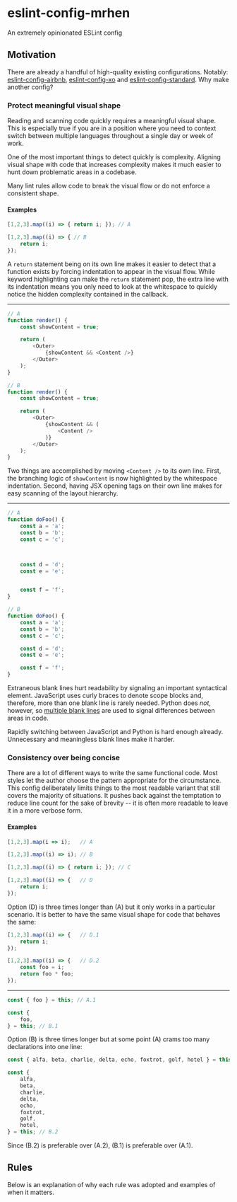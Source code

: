 # eslint-config-mrhen
An extremely opinionated ESLint config

## Motivation

There are already a handful of high-quality existing configurations. Notably: [eslint-config-airbnb](https://www.npmjs.com/package/eslint-config-airbnb), [eslint-config-xo](https://github.com/xojs/eslint-config-xo/) and [eslint-config-standard](https://www.npmjs.com/package/eslint-config-standard). Why make another config?

### Protect meaningful visual shape

Reading and scanning code quickly requires a meaningful visual shape. This is especially true if you are in a position where you need to context switch between multiple languages throughout a single day or week of work.

One of the most important things to detect quickly is complexity. Aligning visual shape with code that increases complexity makes it much easier to hunt down problematic areas in a codebase.

Many lint rules allow code to break the visual flow or do not enforce a consistent shape.

#### Examples

```js
[1,2,3].map((i) => { return i; }); // A

[1,2,3].map((i) => { // B
    return i;
});
```

A `return` statement being on its own line makes it easier to detect that a function exists by forcing indentation to appear in the visual flow. While keyword highlighting can make the `return` statement pop, the extra line with its indentation means you only need to look at the whitespace to quickly notice the hidden complexity contained in the callback.

----

```js
// A
function render() {
    const showContent = true;

    return (
        <Outer>
            {showContent && <Content />}
        </Outer>
    );
}

// B
function render() {
    const showContent = true;

    return (
        <Outer>
            {showContent && (
                <Content />
            )}
        </Outer>
    );
}
```

Two things are accomplished by moving `<Content />` to its own line. First, the branching logic of `showContent` is now highlighted by the whitespace indentation. Second, having JSX opening tags on their own line makes for easy scanning of the layout hierarchy.

----

```js
// A
function doFoo() {
    const a = 'a';
    const b = 'b';
    const c = 'c';



    const d = 'd';
    const e = 'e';


    const f = 'f';
}

// B
function doFoo() {
    const a = 'a';
    const b = 'b';
    const c = 'c';

    const d = 'd';
    const e = 'e';

    const f = 'f';
}
```

Extraneous blank lines hurt readability by signaling an important syntactical element. JavaScript uses curly braces to denote scope blocks and, therefore, more than one blank line is rarely needed. Python does _not_, however, so [multiple blank lines](https://www.python.org/dev/peps/pep-0008/#blank-lines) are used to signal differences between areas in code.

Rapidly switching between JavaScript and Python is hard enough already. Unnecessary and meaningless blank lines make it harder.

### Consistency over being concise

There are a lot of different ways to write the same functional code. Most styles let the author choose the pattern appropriate for the circumstance. This config deliberately limits things to the most readable variant that still covers the majority of situations. It pushes back against the temptation to reduce line count for the sake of brevity -- it is often more readable to leave it in a more verbose form.

#### Examples

```js
[1,2,3].map(i => i);   // A

[1,2,3].map((i) => i); // B

[1,2,3].map((i) => { return i; }); // C

[1,2,3].map((i) => {   // D
    return i;
});
```

Option (D) is three times longer than (A) but it only works in a particular scenario. It is better to have the same visual shape for code that behaves the same:

```js
[1,2,3].map((i) => {   // D.1
    return i;
});

[1,2,3].map((i) => {   // D.2
    const foo = i;
    return foo * foo;
});
```

----

```js
const { foo } = this; // A.1

const {
    foo,
} = this; // B.1
```

Option (B) is three times longer but at some point (A) crams too many declarations into one line:

```js
const { alfa, beta, charlie, delta, echo, foxtrot, golf, hotel } = this; // A.2

const {
    alfa,
    beta,
    charlie,
    delta,
    echo,
    foxtrot,
    golf,
    hotel,
} = this; // B.2
```

Since (B.2) is preferable over (A.2), (B.1) is preferable over (A.1).

## Rules

Below is an explanation of why each rule was adopted and examples of when it matters.

